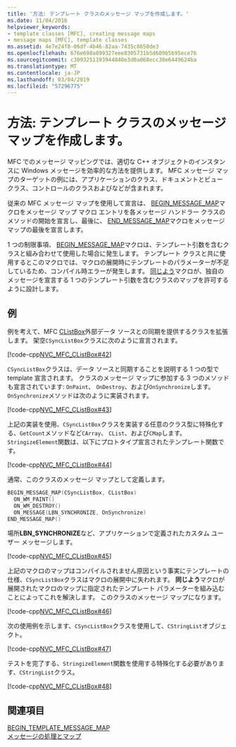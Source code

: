 ```yaml
---
title: '方法: テンプレート クラスのメッセージ マップを作成します。'
ms.date: 11/04/2016
helpviewer_keywords:
- template classes [MFC], creating message maps
- message maps [MFC], template classes
ms.assetid: 4e7e24f8-06df-4b46-82aa-7435c8650de3
ms.openlocfilehash: 676e698a899327eee8305731b5d609b5b95ece76
ms.sourcegitcommit: c3093251193944840e3d0a068ecc30e6449624ba
ms.translationtype: MT
ms.contentlocale: ja-JP
ms.lasthandoff: 03/04/2019
ms.locfileid: "57296775"
---
```

# <a name="how-to-create-a-message-map-for-a-template-class"></a>方法: テンプレート クラスのメッセージ マップを作成します。

MFC でのメッセージ マッピングでは、適切な C++ オブジェクトのインスタンスに Windows メッセージを効率的な方法を提供します。 MFC メッセージ マップのターゲットの例には、アプリケーションのクラス、ドキュメントとビュー クラス、コントロールのクラスおよびなどが含まれます。

従来の MFC メッセージ マップを使用して宣言は、 [BEGIN_MESSAGE_MAP](reference/message-map-macros-mfc.md#begin_message_map)マクロをメッセージ マップ マクロ エントリを各メッセージ ハンドラー クラスのメソッドの開始を宣言し、最後に、 [END_MESSAGE_MAP](reference/message-map-macros-mfc.md#end_message_map)マクロをメッセージ マップの最後を宣言します。

1 つの制限事項、 [BEGIN_MESSAGE_MAP](reference/message-map-macros-mfc.md#begin_message_map)マクロは、テンプレート引数を含むクラスと組み合わせて使用した場合に発生します。 テンプレート クラスと共に使用するとこのマクロでは、マクロの展開時にテンプレートのパラメーターが不足しているため、コンパイル時エラーが発生します。 [同じよう](reference/message-map-macros-mfc.md#begin_template_message_map)マクロが、独自のメッセージを宣言する 1 つのテンプレート引数を含むクラスのマップを許可するように設計します。

## <a name="example"></a>例

例を考えて、MFC [CListBox](../mfc/reference/clistbox-class.md)外部データ ソースとの同期を提供するクラスを拡張します。 架空`CSyncListBox`クラスに次のように宣言されます。

[!code-cpp[NVC_MFC_CListBox#42](../mfc/codesnippet/cpp/how-to-create-a-message-map-for-a-template-class_1.h)]

`CSyncListBox`クラスは、データ ソースと同期することを説明する 1 つの型で template 宣言されます。 クラスのメッセージ マップに参加する 3 つのメソッドも宣言されています: `OnPaint`、 `OnDestroy`、および`OnSynchronize`します。 `OnSynchronize`メソッドは次のように実装されます。

[!code-cpp[NVC_MFC_CListBox#43](../mfc/codesnippet/cpp/how-to-create-a-message-map-for-a-template-class_2.cpp)]

上記の実装を使用、`CSyncListBox`クラスを実装する任意のクラス型に特殊化する、`GetCount`メソッドなど`CArray`、 `CList`、および`CMap`します。 `StringizeElement`関数は、以下にプロトタイプ宣言されたテンプレート関数です。

[!code-cpp[NVC_MFC_CListBox#44](../mfc/codesnippet/cpp/how-to-create-a-message-map-for-a-template-class_3.cpp)]

通常、このクラスのメッセージ マップとして定義します。

```cpp
BEGIN_MESSAGE_MAP(CSyncListBox, CListBox)
  ON_WM_PAINT()
  ON_WM_DESTROY()
  ON_MESSAGE(LBN_SYNCHRONIZE, OnSynchronize)
END_MESSAGE_MAP()
```

場所**LBN_SYNCHRONIZE**など、アプリケーションで定義されたカスタム ユーザー メッセージします。

[!code-cpp[NVC_MFC_CListBox#45](../mfc/codesnippet/cpp/how-to-create-a-message-map-for-a-template-class_4.cpp)]

上記のマクロのマップはコンパイルされません原因という事実にテンプレートの仕様、`CSyncListBox`クラスはマクロの展開中に失われます。 **同じよう**マクロが展開されたマクロのマップに指定されたテンプレート パラメーターを組み込むことによってこれを解決します。 このクラスのメッセージ マップになります。

[!code-cpp[NVC_MFC_CListBox#46](../mfc/codesnippet/cpp/how-to-create-a-message-map-for-a-template-class_5.cpp)]

次の使用例を示します、`CSyncListBox`クラスを使用して、`CStringList`オブジェクト。

[!code-cpp[NVC_MFC_CListBox#47](../mfc/codesnippet/cpp/how-to-create-a-message-map-for-a-template-class_6.cpp)]

テストを完了する、`StringizeElement`関数を使用する特殊化する必要があります、`CStringList`クラス。

[!code-cpp[NVC_MFC_CListBox#48](../mfc/codesnippet/cpp/how-to-create-a-message-map-for-a-template-class_7.cpp)]

## <a name="see-also"></a>関連項目

[BEGIN_TEMPLATE_MESSAGE_MAP](reference/message-map-macros-mfc.md#begin_template_message_map)<br/>
[メッセージの処理とマップ](../mfc/message-handling-and-mapping.md)
